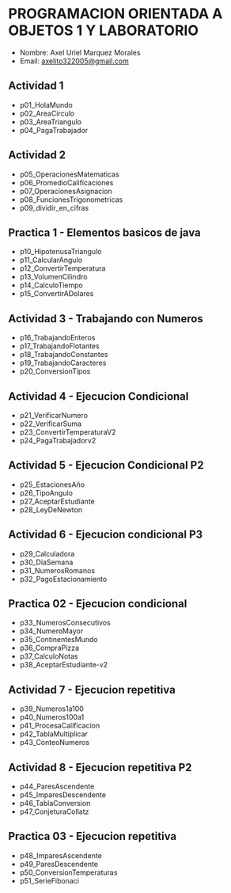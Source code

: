 # PROGRAMACION ORIENTADA A OBJETOS 1 Y LABORATORIO
- Nombre: Axel Uriel Marquez Morales
- Email: axelito322005@gmail.com

## Actividad 1
 - p01_HolaMundo
 - p02_AreaCirculo
 - p03_AreaTriangulo
 - p04_PagaTrabajador

## Actividad 2
 - p05_OperacionesMatematicas
 - p06_PromedioCalificaciones
 - p07_OperacionesAsignacion
 - p08_FuncionesTrigonometricas
 - p09_dividir_en_cifras

 ## Practica 1 - Elementos basicos de java
 - p10_HipotenusaTriangulo
 - p11_CalcularAngulo
 - p12_ConvertirTemperatura
 - p13_VolumenCilindro
 - p14_CalculoTiempo
 - p15_ConvertirADolares
 
 ## Actividad 3 - Trabajando con Numeros
 - p16_TrabajandoEnteros
 - p17_TrabajandoFlotantes
 - p18_TrabajandoConstantes
 - p19_TrabajandoCaracteres
 - p20_ConversionTipos

 ## Actividad 4 - Ejecucion Condicional
 - p21_VerificarNumero
 - p22_VerificarSuma
 - p23_ConvertirTemperaturaV2
 - p24_PagaTrabajadorv2

 ## Actividad 5 - Ejecucion Condicional P2
 - p25_EstacionesAño
 - p26_TipoAngulo
 - p27_AceptarEstudiante
 - p28_LeyDeNewton

 ## Actividad 6 - Ejecucion condicional P3
 - p29_Calculadora
 - p30_DiaSemana
 - p31_NumerosRomanos
 - p32_PagoEstacionamiento

 ## Practica 02 - Ejecucion condicional
 - p33_NumerosConsecutivos
 - p34_NumeroMayor
 - p35_ContinentesMundo
 - p36_CompraPizza
 - p37_CalculoNotas
 - p38_AceptarEstudiante-v2

 ## Actividad 7 - Ejecucion repetitiva
 - p39_Numeros1a100
 - p40_Numeros100a1
 - p41_ProcesaCalificacion
 - p42_TablaMultiplicar
 - p43_ConteoNumeros

 ## Actividad 8 - Ejecucion repetitiva P2
 - p44_ParesAscendente
 - p45_ImparesDescendente
 - p46_TablaConversion
 - p47_ConjeturaCollatz

 ## Practica 03 - Ejecucion repetitiva
 - p48_ImparesAscendente
 - p49_ParesDescendente
 - p50_ConversionTemperaturas
 - p51_SerieFibonaci